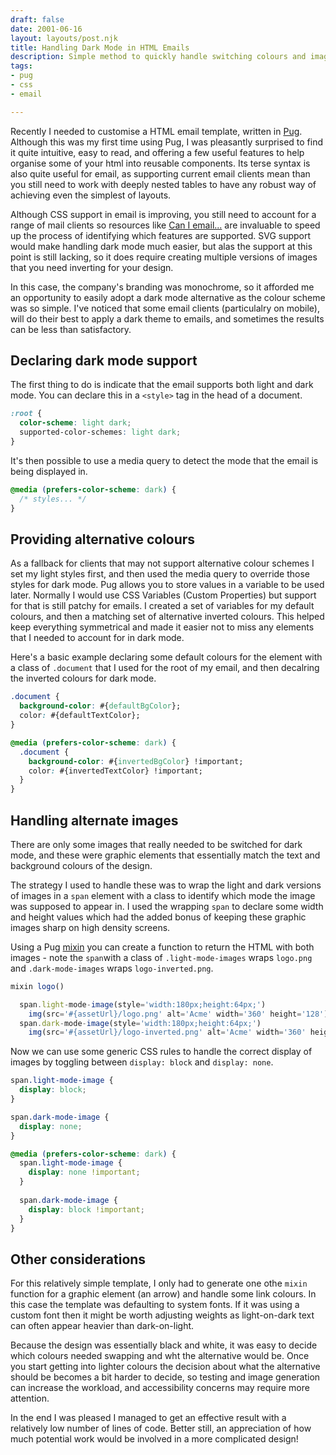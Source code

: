 ```yaml
---
draft: false
date: 2001-06-16
layout: layouts/post.njk
title: Handling Dark Mode in HTML Emails
description: Simple method to quickly handle switching colours and image in emails
tags:
- pug
- css
- email

---
```

Recently I needed to customise a HTML email template, written in [Pug](https://pugjs.org/). Although this was my first time using Pug, I was pleasantly surprised to find it quite intuitive, easy to read, and offering a few useful features to help organise some of your html into reusable components. Its terse syntax is also quite useful for email, as supporting current email clients mean than you still need to work with deeply nested tables to have any robust way of achieving even the simplest of layouts.

Although CSS support in email is improving, you still need to account for a range of mail clients so resources like [Can I email...](https://www.caniemail.com/) are invaluable to speed up the process of identifying which features are supported. SVG support would make handling dark mode much easier, but alas the support at this point is still lacking, so it does require creating multiple versions of images that you need inverting for your design.

In this case, the company's branding was monochrome, so it afforded me an opportunity to easily adopt a dark mode alternative as the colour scheme was so simple. I've noticed that some email clients (particulalry on mobile), will do their best to apply a dark theme to emails, and sometimes the results can be less than satisfactory.

## Declaring dark mode support

The first thing to do is indicate that the email supports both light and dark mode. You can declare this in a `<style>` tag in the head of a document.


```css
:root {
  color-scheme: light dark;
  supported-color-schemes: light dark;
}
```

It's then possible to use a media query to detect the mode that the email is being displayed in.

```css
@media (prefers-color-scheme: dark) {
  /* styles... */
}
```

## Providing alternative colours

As a fallback for clients that may not support alternative colour schemes I set my light styles first, and then used the media query to override those styles for dark mode. Pug allows you to store values in a variable to be used later. Normally I would use CSS Variables (Custom Properties) but support for that is still patchy for emails. I created a set of variables for my default colours, and then a matching set of alternative inverted colours. This helped keep everything symmetrical and made it easier not to miss any elements that I needed to account for in dark mode.

Here's a basic example declaring some default colours for the element with a class of `.document` that I used for the root of my email, and then decalring the inverted colours for dark mode.

```css
.document {
  background-color: #{defaultBgColor};
  color: #{defaultTextColor};
}

@media (prefers-color-scheme: dark) {
  .document {
    background-color: #{invertedBgColor} !important;
    color: #{invertedTextColor} !important;
  }
}
```

## Handling alternate images

There are only some images that really needed to be switched for dark mode, and these were graphic elements that essentially match the text and background colours of the design. 

The strategy I used to handle these was to wrap the light and dark versions of images in a `span` element with a class to identify which mode the image was supposed to appear in. I used the wrapping `span` to declare some width and height values which had the added bonus of keeping these graphic images sharp on high density screens.

Using a Pug [mixin](https://pugjs.org/language/mixins.html) you can create a function to return the HTML with both images - note the `span`with a class of `.light-mode-images` wraps `logo.png` and `.dark-mode-images` wraps `logo-inverted.png`. 


```js
mixin logo()

  span.light-mode-image(style='width:180px;height:64px;')
    img(src='#{assetUrl}/logo.png' alt='Acme' width='360' height='128')
  span.dark-mode-image(style='width:180px;height:64px;')
    img(src='#{assetUrl}/logo-inverted.png' alt='Acme' width='360' height='128')   
```

Now we can use some generic CSS rules to handle the correct display of images by toggling between `display: block` and `display: none`.

```css
span.light-mode-image {
  display: block;
}

span.dark-mode-image {
  display: none;
}

@media (prefers-color-scheme: dark) {
  span.light-mode-image {
    display: none !important;
  }
  
  span.dark-mode-image {
    display: block !important;
  }
}
```

## Other considerations

For this relatively simple template, I only had to generate one othe `mixin` function for a graphic element (an arrow) and handle some link colours. In this case the template was defaulting to system fonts. If it was using a custom font then it might be worth adjusting weights as light-on-dark text can often appear heavier than dark-on-light. 

Because the design was essentially black and white, it was easy to decide which colours needed swapping and wht the alternative would be. Once you start getting into lighter colours the decision about what the alternative should be becomes a bit harder to decide, so testing and image generation can increase the workload, and accessibility concerns may require more attention.

In the end I was pleased I managed to get an effective result with a relatively low number of lines of code. Better still, an appreciation of how much potential work would be involved in a more complicated design!